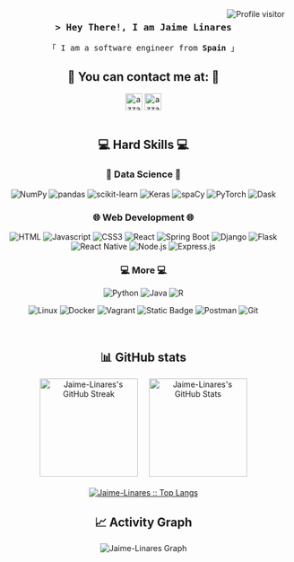 <!-- Profile visitors -->
<a href="https://komarev.com/ghpvc/?username=Jaime-Linares">
  <img align="right" src="https://komarev.com/ghpvc/?username=Jaime-Linares&label=Profile_visitors&color=red&style=flat" alt="Profile visitor" />
</a>


<!-- Intro  -->
<h3 align="center">
        <samp>&gt; Hey There!, I am Jaime Linares</samp>
</h3>

<p align="center"> 
  <samp>
    「 I am a software engineer from <b>Spain</b> 」
    <br>
  </samp>
</p>


<!-- Contact Section -->
<h2 align="center">📩 You can contact me at: 📩</h2>
    <p align="center">
      <a href="https://linkedin.com/in/jaime-linares-barrera" target="blank"><img align="center"
         src="https://img.shields.io/badge/linkedin-%231DA1F2.svg?style=for-the-badge&logo=linkedin&logoColor=white"
         alt="azzar" height="30"/></a>
      <a href="mailto:jaimelinaresbarrera@gmail.com"><img align="center"
         src="https://img.shields.io/badge/gmail-EA4335.svg?style=for-the-badge&logo=gmail&logoColor=white"
         alt="azzar" height="30"/></a>
      <br>
      <br/>
    </p>


<!-- Hard skills -->
<h2 align="center">💻 Hard Skills 💻</h2>
<div align ="center">
  <h3 align="center">🤖 Data Science 🤖</h3>

  ![NumPy](https://img.shields.io/badge/numpy-333333?style=for-the-badge&logo=NumPy&logoColor=000000&labelColor=AFEEEE)
  ![pandas](https://img.shields.io/badge/pandas-4682B4?style=for-the-badge&logo=pandas&logoColor=000000&labelColor=FFFFFF)
  ![scikit-learn](https://img.shields.io/badge/scikit_learn-F7931E?style=for-the-badge&logo=scikit-learn&logoColor=white)
  ![Keras](https://img.shields.io/badge/keras-FFFFFF?style=for-the-badge&logo=Keras&logoColor=FFFFFF&labelColor=FF0000)
  ![spaCy](https://img.shields.io/badge/spaCy-4682B4?style=for-the-badge&logoColor=333333&labelColor=D3D3D3)
  ![PyTorch](https://img.shields.io/badge/PyTorch-EE4C2C?style=for-the-badge&logo=pytorch&logoColor=white)
  ![Dask](https://img.shields.io/badge/dask-FFFFFF?style=for-the-badge&logo=dask&logoColor=FF0000&labelColor=000000)

  <h3 align="center">🌐 Web Development 🌐</h3>

  ![HTML](https://img.shields.io/badge/HTML5-E34F26?style=for-the-badge&logo=html5&logoColor=white)
  ![Javascript](https://img.shields.io/badge/Javascript-F0DB4F?style=for-the-badge&labelColor=black&logo=javascript&logoColor=F0DB4F)
  ![CSS3](https://img.shields.io/badge/CSS3-1572B6?style=for-the-badge&logo=css3&logoColor=white)
  ![React](https://img.shields.io/badge/-React-61DBFB?style=for-the-badge&labelColor=black&logo=react&logoColor=61DBFB)
  ![Spring Boot](https://img.shields.io/badge/Spring_Boot-3C873A?style=for-the-badge&labelColor=black&logo=springBoot&logoColor=3C873A)
  ![Django](https://img.shields.io/badge/Django-092E20?style=for-the-badge&logo=django&logoColor=green)
  ![Flask](https://img.shields.io/badge/Flask-444444?style=for-the-badge&logo=Flask&logoColor=333333&labelColor=D3D3D3)
  ![React Native](https://img.shields.io/badge/React_Native-20232A?style=for-the-badge&logo=react&logoColor=61DAFB)
  ![Node.js](https://img.shields.io/badge/Node.js-43853D?style=for-the-badge&logo=node.js&logoColor=white)
  ![Express.js](https://img.shields.io/badge/Express.js-000000?style=for-the-badge&logo=express&logoColor=white)

  <h3 align="center">💻 More 💻</h3>

  ![Python](https://img.shields.io/badge/Pyhton-%233776AB?style=for-the-badge&logo=python&logoColor=white)
  ![Java](https://img.shields.io/badge/Java-007396?style=for-the-badge&logo=java&logoColor=white)
  ![R](https://img.shields.io/badge/R-276DC3?style=for-the-badge&logo=r&logoColor=white)

  ![Linux](https://img.shields.io/badge/Linux-%23FCC624?style=for-the-badge&logo=linux&labelColor=black&color=blue)
  ![Docker](https://img.shields.io/badge/Docker-2496ED?style=for-the-badge&logo=docker&logoColor=white)
  ![Vagrant](https://img.shields.io/badge/vagrant-D3D3D3?style=for-the-badge&logo=vagrant&logoColor=0000FF&labelColor=FFFFFF)
  ![Static Badge](https://img.shields.io/badge/ansible-44444?style=for-the-badge&logo=ansible&logoColor=FFFFFF&labelColor=000000)
  ![Postman](https://img.shields.io/badge/Postman-%23FF6C37?style=for-the-badge&logo=postman&labelColor=black)
  ![Git](https://img.shields.io/badge/Git-F05032?style=for-the-badge&logo=git&logoColor=white)
  
</div>
<br/>


<!-- Stats Section -->
<div style="text-align: center; margin-top: 20px;">
    <h2>📊 GitHub stats</h2>
    <div style="display: flex; justify-content: center; align-items: center; gap: 20px; flex-wrap: wrap;">
        <a href="https://git.io/streak-stats">
            <img alt="Jaime-Linares's GitHub Streak"
                src="https://streak-stats.demolab.com/?user=Jaime-Linares&theme=dark" height="175px" />
        </a>
        <a href="https://github.com/anuraghazra/github-readme-stats">
            <img alt="Jaime-Linares's GitHub Stats"
                src="https://denvercoder1-github-readme-stats.vercel.app/api/?username=Jaime-Linares&show_icons=true&count_private=true&theme=dark&custom_title=Jaime-Linares's+GitHub+Stats"
                height="175px" />
        </a>
    </div>
    <p style="margin-top: 20px;">
        <a href="https://github.com/Jaime-Linares/">
            <img src="https://github-readme-stats.vercel.app/api/top-langs/?username=Jaime-Linares&langs_count=6&theme=nord_bright&layout=compact&hide_border=true"
                alt="Jaime-Linares :: Top Langs" />
        </a>
    </p>
</div>   


<!-- Activity Graph -->
<h2 align="center"> 📈 Activity Graph </h2>
<div align="center">
  
  ![Jaime-Linares Graph](http://github-profile-summary-cards.vercel.app/api/cards/profile-details?username=Jaime-Linares&theme=nord_bright)
  
</div>
